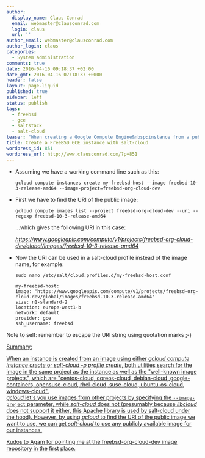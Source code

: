 ```yaml
---
author:
  display_name: Claus Conrad
  email: webmaster@clausconrad.com
  login: claus
  url: ''
author_email: webmaster@clausconrad.com
author_login: claus
categories:
  - System administration
comments: true
date: 2016-04-16 09:18:37 +02:00
date_gmt: 2016-04-16 07:18:37 +0000
header: false
layout: page.liquid
published: true
sidebar: left
status: publish
tags:
  - freebsd
  - gce
  - saltstack
  - salt-cloud
teaser: "When creating a Google Compute Engine&nbsp;instance from a publicly shared image which is not in your own project nor one of the default projects -&nbsp;such as FreeBSD&nbsp;-&nbsp;the <em>image-project</em> can be specified on the <em>gcloud</em> command line. Here's how to do the same when using <em>salt-cloud </em>instead of <em>gcloud</em>:\r\n"
title: Create a FreeBSD GCE instance with salt-cloud
wordpress_id: 851
wordpress_url: http://www.clausconrad.com/?p=851
---
```

* Assuming we have a working command line such as this:

  ```shell
  gcloud compute instances create my-freebsd-host --image freebsd-10-3-release-amd64 --image-project=freebsd-org-cloud-dev
  ```

* First we have to find the URI of the public image:

  ```shell
  gcloud compute images list --project freebsd-org-cloud-dev --uri --regexp freebsd-10-3-release-amd64
  ```

  ...which gives the following URI in this case:

  _https://www.googleapis.com/compute/v1/projects/freebsd-org-cloud-dev/global/images/freebsd-10-3-release-amd64_

* Now the URI can be used in a salt-cloud profile instead of the image name, for example:

  ```shell
  sudo nano /etc/salt/cloud.profiles.d/my-freebsd-host.conf
  ```

  ```
  my-freebsd-host:  
  image: "https://www.googleapis.com/compute/v1/projects/freebsd-org-cloud-dev/global/images/freebsd-10-3-release-amd64"
  size: n1-standard-2  
  location: europe-west1-b  
  network: default  
  provider: gce  
  ssh_username: freebsd  
  ```

Note to self: remember to escape the URI string using quotation marks ;-)

<u>Summary:<u>

When an instance is created from an image using either _gcloud compute instance create_ or _salt-cloud -p profile create_, both utilities search for the image in the same project as the instance as well as the "well-known image projects", which are "centos-cloud, coreos-cloud, debian-cloud, google-containers, opensuse-cloud, rhel-cloud, suse-cloud, ubuntu-os-cloud, windows-cloud".  
_gcloud_ let's you use images from other projects by specifying the `--image-project` parameter, while _salt-cloud_ does not (presumably because _libcloud_ does not support it either, this Apache library is used by salt-cloud under the hood). However, by using _gcloud_ to find the URI of the public image we want to use, we can get _salt-cloud_ to use any publicly available image for our instances.

Kudos to [Agam](https://agam.github.io/post/2015/08/19/freebsd-on-gce-the-last-post/) for pointing me at the freebsd-org-cloud-dev image repository in the first place.
